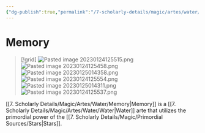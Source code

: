 ```yaml
---
{"dg-publish":true,"permalink":"/7-scholarly-details/magic/artes/water/memory/","noteIcon":""}
---
```


# Memory

>[!grid]
>![Pasted image 20230124125515.png](/img/user/x.%20Assets/Attachments/Pasted%20image%2020230124125515.png)
>![Pasted image 20230124125458.png](/img/user/x.%20Assets/Attachments/Pasted%20image%2020230124125458.png)
>![Pasted image 20230125014358.png](/img/user/x.%20Assets/Attachments/Pasted%20image%2020230125014358.png)
>![Pasted image 20230124125554.png](/img/user/x.%20Assets/Attachments/Pasted%20image%2020230124125554.png)
>![Pasted image 20230125014311.png](/img/user/x.%20Assets/Attachments/Pasted%20image%2020230125014311.png)
>![Pasted image 20230124125537.png](/img/user/x.%20Assets/Attachments/Pasted%20image%2020230124125537.png)

[[7. Scholarly Details/Magic/Artes/Water/Memory\|Memory]] is a [[7. Scholarly Details/Magic/Artes/Water/Water\|Water]] arte that utilizes the primordial power of the [[7. Scholarly Details/Magic/Primordial Sources/Stars\|Stars]].